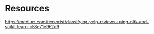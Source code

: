 # Resources

https://medium.com/tensorist/classifying-yelp-reviews-using-nltk-and-scikit-learn-c58e71e962d9

